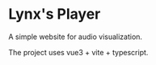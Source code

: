 # Lynx's Player

A simple website for audio visualization.

The project uses vue3 + vite + typescript.

